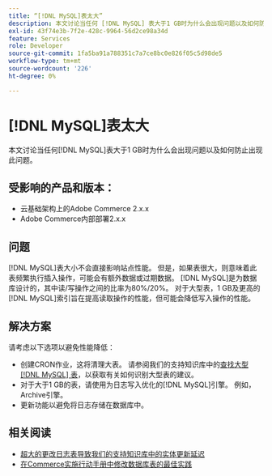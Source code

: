 ```yaml
---
title: “[!DNL MySQL]表太大”
description: 本文讨论当任何 [!DNL MySQL] 表大于1 GB时为什么会出现问题以及如何防止出现此问题。
exl-id: 43f74e3b-7f2e-428c-9964-56d2ce98a34d
feature: Services
role: Developer
source-git-commit: 1fa5ba91a788351c7a7ce8bc0e826f05c5d98de5
workflow-type: tm+mt
source-wordcount: '226'
ht-degree: 0%

---
```


# [!DNL MySQL]表太大

本文讨论当任何[!DNL MySQL]表大于1 GB时为什么会出现问题以及如何防止出现此问题。

## 受影响的产品和版本：

* 云基础架构上的Adobe Commerce 2.x.x
* Adobe Commerce内部部署2.x.x

## 问题

[!DNL MySQL]表大小不会直接影响站点性能。 但是，如果表很大，则意味着此表频繁执行插入操作，可能会有额外数据或过期数据。 [!DNL MySQL]是为数据库设计的，其中读/写操作之间的比率为80%/20%。  对于大型表，1 GB及更高的[!DNL MySQL]索引旨在提高读取操作的性能，但可能会降低写入操作的性能。

## 解决方案

请考虑以下选项以避免性能降低：

* 创建CRON作业，这将清理大表。 请参阅我们的支持知识库中的[查找大型 [!DNL MySQL] 表](/help/how-to/general/find-large-mysql-tables.md)，以获取有关如何识别大型表的建议。
* 对于大于1 GB的表，请使用为日志写入优化的[!DNL MySQL]引擎。 例如，Archive引擎。
* 更新功能以避免将日志存储在数据库中。

## 相关阅读

* [超大的更改日志表导致我们的支持知识库中的实体更新延迟](https://experienceleague.adobe.com/en/docs/commerce-knowledge-base/kb/troubleshooting/database/changes-in-the-database-are-not-reflected-on-the-storefront)
* [在Commerce实施行动手册中修改数据库表的最佳实践](https://experienceleague.adobe.com/en/docs/commerce-operations/implementation-playbook/best-practices/development/modifying-core-and-third-party-tables#why-adobe-recommends-avoiding-modifications)
